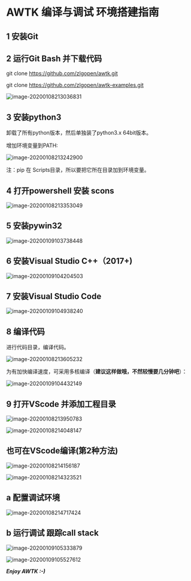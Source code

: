 # AWTK 编译与调试 环境搭建指南



## 1  安装Git



## 2 运行Git Bash 并下载代码

git clone https://github.com/zlgopen/awtk.git

git clone https://github.com/zlgopen/awtk-examples.git

![image-20200108213036831](./media/image-20200108213036831.png)



## 3 安装python3

卸载了所有python版本，然后单独装了python3.x  64bit版本。

增加环境变量到PATH:

![image-20200108213242900](./media/image-20200108213242900.png)

注：pip 在 Scripts目录，所以要把它所在目录加到环境变量。



## 4 打开powershell  安装 scons

![image-20200108213353049](./media/image-20200108213353049.png)

## 5 安装pywin32

![image-20200109103738448](./media/image-20200109103738448.png)



## 6 安装Visual Studio C++（2017+) 

![image-20200109104204503](./media/image-20200109104204503.png)



## 7 安装Visual Studio Code

![image-20200109104938240](./media/image-20200109104938240.png)



## 8 编译代码

进行代码目录，编译代码。

![image-20200108213605232](./media/image-20200108213605232.png)

为有加快编译速度，可采用多核编译（**建议这样做哦，不然较慢要几分钟吧**）：

![image-20200109104432149](./media/image-20200109104432149.png)



## 9 打开VScode 并添加工程目录

![image-20200108213950783](./media/image-20200108213950783.png)

![image-20200108214048147](./media/image-20200108214048147.png)



## 也可在VScode编译(第2种方法)

![image-20200108214156187](./media/image-20200108214156187.png)

![image-20200108214323521](./media/image-20200108214323521.png)



## a 配置调试环境

![image-20200108214717424](./media/image-20200108214717424.png)



## b 运行调试 跟踪call stack

![image-20200109105333879](./media/image-20200109105333879.png)

![image-20200109105527612](./media/image-20200109105527612.png)



***Enjoy AWTK :-)***

